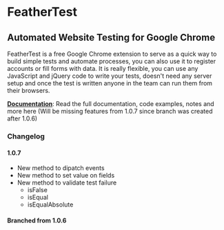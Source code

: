 # FeatherTest
## Automated Website Testing for Google Chrome

FeatherTest is a free Google Chrome extension to serve as a quick way to build simple tests and automate processes, you can also use it to register accounts or fill forms with data. It is really flexible, you can use any JavaScript and jQuery code to write your tests, doesn't need any server setup and once the test is written anyone in the team can run them from their browsers.

<a href="http://xaviesteve.com/5302/feathertest-automated-website-testing-extension-google-chrome"><b>Documentation</b></a>: Read the full documentation, code examples, notes and more here (Will be missing features from 1.0.7 since branch was created after 1.0.6)

### Changelog

#### 1.0.7

- New method to dipatch events
- New method to set value on fields
- New method to validate test failure
    - isFalse
    - isEqual
    - isEqualAbsolute
 
#### Branched from 1.0.6
